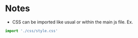 # Notes

- CSS can be imported like usual or within the main js file.
Ex.
```javascript
import './css/style.css'
```
